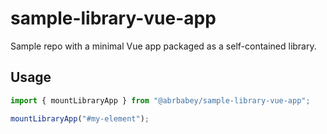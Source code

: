 # sample-library-vue-app

Sample repo with a minimal Vue app packaged as a self-contained library.

## Usage

```javascript
import { mountLibraryApp } from "@abrbabey/sample-library-vue-app";

mountLibraryApp("#my-element");
```
